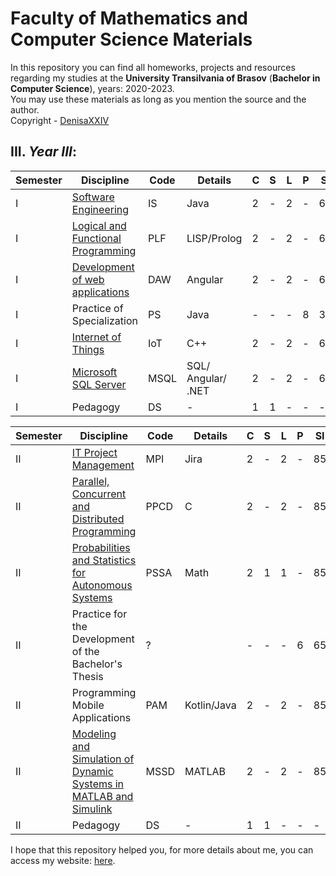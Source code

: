 # Faculty of Mathematics and Computer Science Materials

In this repository you can find all homeworks, projects and resources regarding my studies at the **University Transilvania of Brasov** (**Bachelor in Computer Science**), years: 2020-2023.<br>
You may use these materials as long as you mention the source and the author. <br>
Copyright - [DenisaXXIV](https://github.com/DenisaXXIV)


## III. *Year III*:

| Semester | Discipline                                            |   Code   | Details| C | S | L | P |  SI  | V | Credits |
|----------|-------------------------------------------------------|----------|--------|---|---|---|---|------|---|---------|
| I        |[Software Engineering](https://github.com/DenisaXXIV/FMI-UniTBv/tree/master/Year_3/Semester_I/IS%20-%20Software%20Engineering)| IS | Java | 2 | - | 2 | - |  69  | E | 5 |
| I        |[Logical and Functional Programming](#)| PLF |LISP/Prolog| 2 | - | 2 | - |  69  | E | 5 |
| I        |[Development of web applications](https://github.com/DenisaXXIV/FMI-UniTBv/tree/master/Year_3/Semester_I/DAW%20-%20Development%20of%20web%20applications)| DAW | Angular | 2 | - | 2 | - |  69  | E | 5 |
| I        |Practice of Specialization| PS | Java | - | - | - | 8 |  38  | C | 5 |
| I        |[Internet of Things](https://github.com/DenisaXXIV/FMI-UniTBv/tree/master/Year_3/Semester_I/IoT%20-%20Internet%20of%20Things)| IoT | C++ | 2 | - | 2 | - |  69  | C | 5 |
| I        |[Microsoft SQL Server](https://github.com/DenisaXXIV/FMI-UniTBv/tree/master/Year_3/Semester_I/MSQL%20-%20Microsoft%20Sql%20Server)| MSQL | SQL/ Angular/ .NET | 2 | - | 2 | - |  69  | C | 5 |
| I        |Pedagogy |DS|-| 1 | 1 | - | - |  -  | - | 5 |

| Semester | Discipline                                            |   Code   | Details| C | S | L | P |  SI  | V | Credits |
|----------|-------------------------------------------------------|----------|--------|---|---|---|---|------|---|---------|
| II       |[IT Project Management](https://github.com/DenisaXXIV/FMI-UniTBv/tree/master/Year_3/Semester_II/MPI%20-%20IT%20Project%20Management)| MPI | Jira | 2 | - | 2 | - |  85  | E | 5 |
| II       |[Parallel, Concurrent and Distributed Programming](https://github.com/DenisaXXIV/FMI-UniTBv/tree/master/Year_3/Semester_II/PPCD%20-%20Parallel%2C%20Concurent%20and%20Distributed%20Programmming)| PPCD | C | 2 | - | 2 | - |  85  | E | 5 |
| II       |[Probabilities and Statistics for Autonomous Systems](#)| PSSA | Math | 2 | 1 | 1 | - |  85  | E | 5 |
| II       |Practice for the Development of the Bachelor's Thesis| ? || - | - | - | 6 |  65  | C | 5 |
| II       |Programming Mobile Applications| PAM | Kotlin/Java | 2 | - | 2 | - |  85  | C | 5 |
| II       |[Modeling and Simulation of Dynamic Systems in MATLAB and Simulink](https://github.com/DenisaXXIV/FMI-UniTBv/tree/master/Year_3/Semester_II/MSSD%20-%20Modeling%20and%20Simulation%20of%20Dynamic%20Systems%20in%20MATLAB%20and%20SIMULINK)| MSSD | MATLAB| 2 | - | 2 | - |  85  | C | 5 |
| II       |Pedagogy |DS|-| 1 | 1 | - | - |  -  | - | 5 |



I hope that this repository helped you, for more details about me, you can access my website: [here](https://denisa-vasile.info/).


